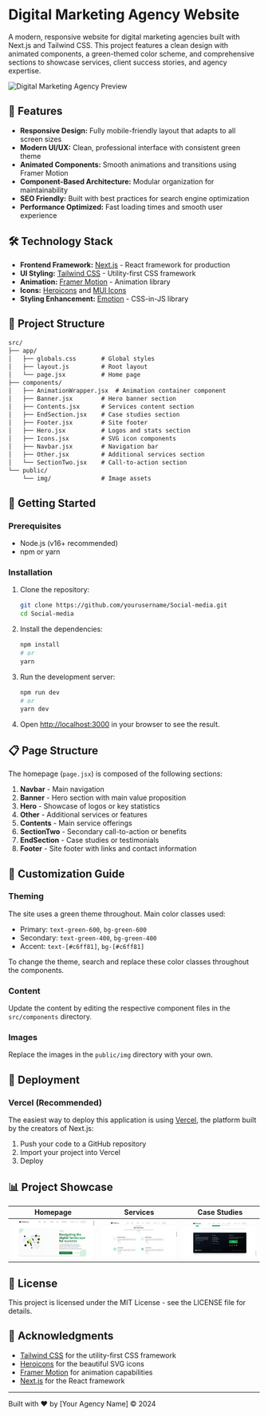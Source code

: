 # Digital Marketing Agency Website

A modern, responsive website for digital marketing agencies built with Next.js and Tailwind CSS. This project features a clean design with animated components, a green-themed color scheme, and comprehensive sections to showcase services, client success stories, and agency expertise.

![Digital Marketing Agency Preview](public/img/preview.png)

## 🚀 Features

- **Responsive Design:** Fully mobile-friendly layout that adapts to all screen sizes
- **Modern UI/UX:** Clean, professional interface with consistent green theme
- **Animated Components:** Smooth animations and transitions using Framer Motion
- **Component-Based Architecture:** Modular organization for maintainability
- **SEO Friendly:** Built with best practices for search engine optimization
- **Performance Optimized:** Fast loading times and smooth user experience

## 🛠️ Technology Stack

- **Frontend Framework:** [Next.js](https://nextjs.org/) - React framework for production
- **UI Styling:** [Tailwind CSS](https://tailwindcss.com/) - Utility-first CSS framework
- **Animation:** [Framer Motion](https://www.framer.com/motion/) - Animation library
- **Icons:** [Heroicons](https://heroicons.com/) and [MUI Icons](https://mui.com/material-ui/material-icons/)
- **Styling Enhancement:** [Emotion](https://emotion.sh/) - CSS-in-JS library

## 📂 Project Structure

```
src/
├── app/
│   ├── globals.css       # Global styles
│   ├── layout.js         # Root layout
│   └── page.jsx          # Home page
├── components/
│   ├── AnimationWrapper.jsx  # Animation container component
│   ├── Banner.jsx        # Hero banner section
│   ├── Contents.jsx      # Services content section
│   ├── EndSection.jsx    # Case studies section
│   ├── Footer.jsx        # Site footer
│   ├── Hero.jsx          # Logos and stats section
│   ├── Icons.jsx         # SVG icon components
│   ├── Navbar.jsx        # Navigation bar
│   ├── Other.jsx         # Additional services section
│   └── SectionTwo.jsx    # Call-to-action section
└── public/
    └── img/              # Image assets
```

## 🔧 Getting Started

### Prerequisites

- Node.js (v16+ recommended)
- npm or yarn

### Installation

1. Clone the repository:
   ```bash
   git clone https://github.com/yourusername/Social-media.git
   cd Social-media
   ```

2. Install the dependencies:
   ```bash
   npm install
   # or
   yarn
   ```

3. Run the development server:
   ```bash
   npm run dev
   # or
   yarn dev
   ```

4. Open [http://localhost:3000](http://localhost:3000) in your browser to see the result.

## 📋 Page Structure

The homepage (`page.jsx`) is composed of the following sections:

1. **Navbar** - Main navigation
2. **Banner** - Hero section with main value proposition
3. **Hero** - Showcase of logos or key statistics
4. **Other** - Additional services or features
5. **Contents** - Main service offerings
6. **SectionTwo** - Secondary call-to-action or benefits
7. **EndSection** - Case studies or testimonials
8. **Footer** - Site footer with links and contact information

## 🎨 Customization Guide

### Theming

The site uses a green theme throughout. Main color classes used:
- Primary: `text-green-600`, `bg-green-600`
- Secondary: `text-green-400`, `bg-green-400` 
- Accent: `text-[#c6ff81]`, `bg-[#c6ff81]`

To change the theme, search and replace these color classes throughout the components.

### Content

Update the content by editing the respective component files in the `src/components` directory.

### Images

Replace the images in the `public/img` directory with your own.

## 🚢 Deployment

### Vercel (Recommended)

The easiest way to deploy this application is using [Vercel](https://vercel.com/), the platform built by the creators of Next.js:

1. Push your code to a GitHub repository
2. Import your project into Vercel
3. Deploy

## 📊 Project Showcase

| Homepage | Services | Case Studies |
|----------|----------|-------------|
| ![Homepage](public/img/homepage.png) | ![Services](public/img/servicepage.png) | ![Footer](public/img/footerpage.png) |

## 📄 License

This project is licensed under the MIT License - see the LICENSE file for details.

## 🙏 Acknowledgments

- [Tailwind CSS](https://tailwindcss.com/) for the utility-first CSS framework
- [Heroicons](https://heroicons.com/) for the beautiful SVG icons
- [Framer Motion](https://www.framer.com/motion/) for animation capabilities
- [Next.js](https://nextjs.org/) for the React framework

---

Built with ❤️ by [Your Agency Name] © 2024
